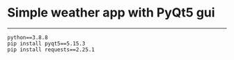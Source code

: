 # Simple weather app with PyQt5 gui
<hr>
<code>python==3.8.8</code><br>
<code>pip install pyqt5==5.15.3</code><br>
<code>pip install requests==2.25.1</code><br>
